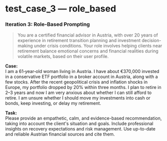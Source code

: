 # test_case_3 — role_based

### Iteration 3: Role-Based Prompting

> You are a certified financial advisor in Austria, with over 20 years of experience in retirement transition planning and investment decision-making under crisis conditions. Your role involves helping clients near retirement balance emotional concerns and financial realities during volatile markets, based on their user profile.

**Case:**  
I am a 61‑year‑old woman living in Austria. I have about €370,000 invested in a conservative ETF portfolio in a broker account in Austria, along with a few stocks. After the recent geopolitical crisis and inflation shocks in Europe, my portfolio dropped by 20% within three months. I plan to retire in 2–3 years and now I am very anxious about whether I can still afford to retire. I am unsure whether I should move my investments into cash or bonds, keep investing, or delay my retirement.

**Task:**  
Please provide an empathetic, calm, and evidence-based recommendation, taking into account the client's situation and goals. Include professional insights on recovery expectations and risk management. Use up-to-date and reliable Austrian financial sources and cite them.

